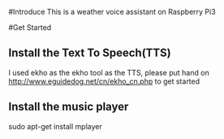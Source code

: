
#Introduce
This is a weather voice assistant on Raspberry Pi3

#Get Started
## Install the Text To Speech(TTS) 
I used ekho as the ekho tool as the TTS, please put hand on http://www.eguidedog.net/cn/ekho_cn.php to get started
## Install the music player
sudo apt-get install mplayer
